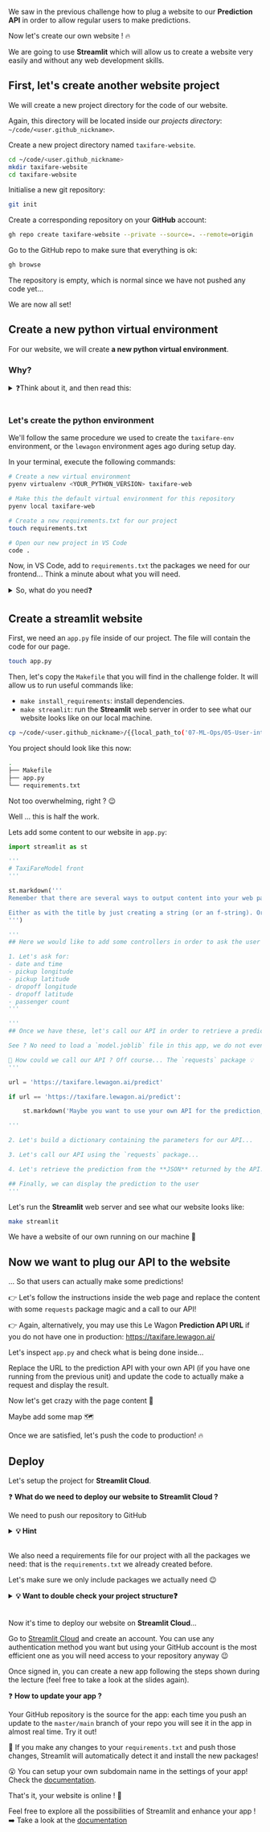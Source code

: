 
[//]: # ( challenge tech stack: streamlit )

[//]: # ( challenge instructions )

We saw in the previous challenge how to plug a website to our **Prediction API** in order to allow regular users to make predictions.

Now let's create our own website ! 🔥

We are going to use **Streamlit** which will allow us to create a website very easily and without any web development skills.

## First, let's create another website project

We will create a new project directory for the code of our website.

Again, this directory will be located inside our *projects directory*: `~/code/<user.github_nickname>`.

Create a new project directory named `taxifare-website`.

```bash
cd ~/code/<user.github_nickname>
mkdir taxifare-website
cd taxifare-website
```

Initialise a new git repository:

```bash
git init
```

Create a corresponding repository on your **GitHub** account:

``` bash
gh repo create taxifare-website --private --source=. --remote=origin
```

Go to the GitHub repo to make sure that everything is ok:

``` bash
gh browse
```

The repository is empty, which is normal since we have not pushed any code yet...

We are now all set!

## Create a new python virtual environment

For our website, we will create **a new python virtual environment**.

### Why?

<details>
<summary markdown='span'>❓Think about it, and then read this:</summary>

**In the previous unit, we created an API** for our taxi-fare model. This API can be used by anyone. We used it from the browser for example, without any code. So, to use the API, we don't need data science libraries like Tensorflow anymore. Tensorflow is used **inside** our API, but **outside** users don't need it. That's why we created an API in the first place...

In this unit, **we are creating a website**. We are doing that using Python, because we are by now pretty comfortable using this little 🐍. If our product is succesful, we will ask web developers to create a fancy front-end for us. And they might do that in Python, or in Ruby or JavaScript, whatever they like. One thing is sure: they are not data scientists, and won't work with our data science packages.

**Long story short: we don't need our data science packages for our website.**
</details>
<br>

### Let's create the python environment

We'll follow the same procedure we used to create the `taxifare-env` environment, or the `lewagon` environment ages ago during setup day.

In your terminal, execute the following commands:

```bash
# Create a new virtual environment
pyenv virtualenv <YOUR_PYTHON_VERSION> taxifare-web

# Make this the default virtual environment for this repository
pyenv local taxifare-web

# Create a new requirements.txt for our project
touch requirements.txt

# Open our new project in VS Code
code .
```

Now, in VS Code, add to `requirements.txt` the packages we need for our frontend... Think a minute about what you will need.

<details>
<summary markdown='span'>So, what do you need❓</summary>

Well, it turns out we don't need anything but `streamlit` in our `requirements.txt`!

As we said before, we don't need any data science packages. We just need to be able to launch `streamlit`, and to make requests to our API.

To make requests, we need the `requests` package, but `streamlit` will already install that for us.

⚠️ **Don't include any of the [modules from base Python](https://docs.python.org/3/py-modindex.html)** or Streamlit Cloud will throw an error when deploying! For example, we'll need `datetime` later on, but that one comes out of the box with Python, so we don't add it to `requirements.txt`.

So, in your requirements.txt, just write:

```
streamlit
```

Save your file, and let's install everything (well, it's just `streamlit` actually) with:

```bash
pip install -r requirements.txt
```

All good? Now, let's create our website.
</details>



## Create a streamlit website

First, we need an `app.py` file inside of our project. The file will contain the code for our page.

``` bash
touch app.py
```

Then, let's copy the `Makefile` that you will find in the challenge folder. It will allow us to run useful commands like:
- `make install_requirements`: install dependencies.
- `make streamlit`: run the **Streamlit** web server in order to see what our website looks like on our local machine.


``` bash
cp ~/code/<user.github_nickname>/{{local_path_to('07-ML-Ops/05-User-interface/02-Taxifare-website')}}/Makefile ~/code/<user.github_nickname>/taxifare-website/
```

You project should look like this now:

``` bash
.
├── Makefile
├── app.py
└── requirements.txt
```

Not too overwhelming, right ? 😉

Well ... this is half the work.

Lets add some content to our website in `app.py`:

``` python
import streamlit as st

'''
# TaxiFareModel front
'''

st.markdown('''
Remember that there are several ways to output content into your web page...

Either as with the title by just creating a string (or an f-string). Or as with this paragraph using the `st.` functions
''')

'''
## Here we would like to add some controllers in order to ask the user to select the parameters of the ride

1. Let's ask for:
- date and time
- pickup longitude
- pickup latitude
- dropoff longitude
- dropoff latitude
- passenger count
'''

'''
## Once we have these, let's call our API in order to retrieve a prediction

See ? No need to load a `model.joblib` file in this app, we do not even need to know anything about Data Science in order to retrieve a prediction...

🤔 How could we call our API ? Off course... The `requests` package 💡
'''

url = 'https://taxifare.lewagon.ai/predict'

if url == 'https://taxifare.lewagon.ai/predict':

    st.markdown('Maybe you want to use your own API for the prediction, not the one provided by Le Wagon...')

'''

2. Let's build a dictionary containing the parameters for our API...

3. Let's call our API using the `requests` package...

4. Let's retrieve the prediction from the **JSON** returned by the API...

## Finally, we can display the prediction to the user
'''
```

Let's run the **Streamlit** web server and see what our website looks like:

``` bash
make streamlit
```

We have a website of our own running on our machine 🎉

## Now we want to plug our API to the website

... So that users can actually make some predictions!

👉 Let's follow the instructions inside the web page and replace the content with some `requests` package magic and a call to our API!

👉 Again, alternatively, you may use this Le Wagon **Prediction API URL** if you do not have one in production: https://taxifare.lewagon.ai/

Let's inspect `app.py` and check what is being done inside...

Replace the URL to the prediction API with your own API (if you have one running from the previous unit) and update the code to actually make a request and display the result.

Now let's get crazy with the page content 🎉

Maybe add some map 🗺

Once we are satisfied, let's push the code to production! 🔥


## Deploy

Let's setup the project for **Streamlit Cloud**.

❓ **What do we need to deploy our website to Streamlit Cloud ?**

We need to push our repository to GitHub

<details>
  <summary markdown='span'><strong> 💡 Hint </strong></summary>

``` bash
cd ~/code/<user.github_nickname>/taxifare-website && git add .
git commit -m 'My first website'
git push origin master
```

</details>
<br>

We also need a requirements file for our project with all the packages we need: that is the `requirements.txt` we already created before.

Let's make sure we only include packages we actually need 😉

<details>
  <summary markdown='span'><strong> 💡 Want to double check your project structure❓ </strong></summary>

The project should now look like this:

``` bash
.
├── Makefile
├── app.py
└── requirements.txt
```
</details>
<br>

Now it's time to deploy our website on **Streamlit Cloud**...

Go to [Streamlit Cloud](https://share.streamlit.io/) and create an account.
You can use any authentication method you want but using your GitHub account is the most efficient one as you will need access to your repository anyway 😉

Once signed in, you can create a new app following the steps shown during the lecture (feel free to take a look at the slides again).

❓ **How to update your app ?**

Your GitHub repository is the source for the app: each time you push an update to the `master/main` branch of your repo you will see it in the app in almost real time. Try it out!

🧠 If you make any changes to your `requirements.txt` and push those changes, Streamlit will automatically detect it and install the new packages!

😮 You can setup your own subdomain name in the settings of your app! Check the [documentation](https://docs.streamlit.io/streamlit-cloud/get-started/deploy-an-app#your-app-url).

That's it, your website is online ! 🚀

Feel free to explore all the possibilities of Streamlit and enhance your app !
➡️ Take a look at the [documentation](https://docs.streamlit.io/)
